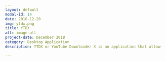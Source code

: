 ```yaml
---
layout: default
modal-id: 14
date: 2018-12-20
img: ytdx.png
title: YTDX
alt: image-alt
project-date: December 2018
category: Desktop Application
description: YTDX or YouTube Downloader X is an application that allows you to download audio from YouTube videos. Paste any valid video link into the URL bar and download the audio from the video. <br> Check it out here <a href="https://electronjs.org/apps/ytdx"> YTDX!</a> Or on GitHub<a href="https://github.com/Aveek-Saha/ytdx/releases"> Dusk Player Releases!</a> <br><div>Icons made by <a href="https://www.flaticon.com/authors/alfredo-hernandez" title="Alfredo Hernandez">Alfredo Hernandez</a> from <a href="https://www.flaticon.com/" 			    title="Flaticon">www.flaticon.com</a> is licensed by <a href="http://creativecommons.org/licenses/by/3.0/" title="Creative Commons BY 3.0" target="_blank">CC 3.0 BY</a></div>

---
```


